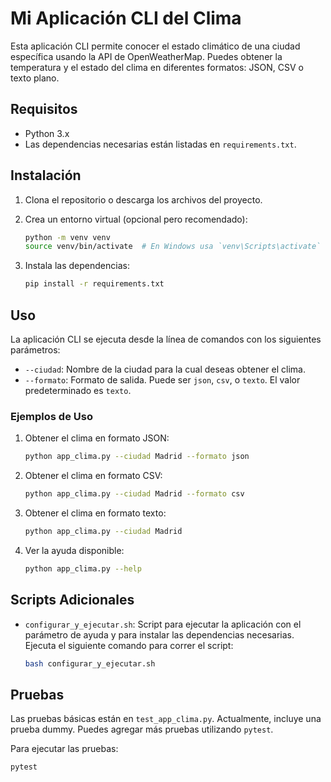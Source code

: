 # Mi Aplicación CLI del Clima

Esta aplicación CLI permite conocer el estado climático de una ciudad específica usando la API de OpenWeatherMap. Puedes obtener la temperatura y el estado del clima en diferentes formatos: JSON, CSV o texto plano.

## Requisitos

- Python 3.x
- Las dependencias necesarias están listadas en `requirements.txt`.

## Instalación

1. Clona el repositorio o descarga los archivos del proyecto.

2. Crea un entorno virtual (opcional pero recomendado):

    ```bash
    python -m venv venv
    source venv/bin/activate  # En Windows usa `venv\Scripts\activate`
    ```

3. Instala las dependencias:

    ```bash
    pip install -r requirements.txt
    ```

## Uso

La aplicación CLI se ejecuta desde la línea de comandos con los siguientes parámetros:

- `--ciudad`: Nombre de la ciudad para la cual deseas obtener el clima.
- `--formato`: Formato de salida. Puede ser `json`, `csv`, o `texto`. El valor predeterminado es `texto`.

### Ejemplos de Uso

1. Obtener el clima en formato JSON:

    ```bash
    python app_clima.py --ciudad Madrid --formato json
    ```

2. Obtener el clima en formato CSV:

    ```bash
    python app_clima.py --ciudad Madrid --formato csv
    ```

3. Obtener el clima en formato texto:

    ```bash
    python app_clima.py --ciudad Madrid
    ```

4. Ver la ayuda disponible:

    ```bash
    python app_clima.py --help
    ```

## Scripts Adicionales

- `configurar_y_ejecutar.sh`: Script para ejecutar la aplicación con el parámetro de ayuda y para instalar las dependencias necesarias. Ejecuta el siguiente comando para correr el script:

    ```bash
    bash configurar_y_ejecutar.sh
    ```

## Pruebas

Las pruebas básicas están en `test_app_clima.py`. Actualmente, incluye una prueba dummy. Puedes agregar más pruebas utilizando `pytest`.

Para ejecutar las pruebas:

```bash
pytest
